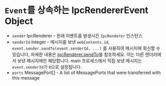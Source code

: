 # `Event`를 상속하는 IpcRendererEvent Object

* `sender` IpcRenderer - 원래 이벤트를 발생시킨 `IpcRenderer` 인스턴스
* `senderId` Integer - 메시지를 보낸 `webContents.id`, `event.sender.sendTo(event.senderId, ...)` 를 사용하여 메시지에 회신할 수 있습니다, 자세한 내용은 [ipcRenderer.sendTo][ipc-renderer-sendto]를 참조하세요. 이는 다른 렌더러에서 보낸 메시지에만 해당합니다. main 프로세스에서 직접 보낸 메시지는 `event.senderId`가 `0`으로 설정됩니다.
* `ports` MessagePort[] - A list of MessagePorts that were transferred with this message

[ipc-renderer-sendto]: #ipcrenderersendtowindowid-channel--arg1-arg2-
